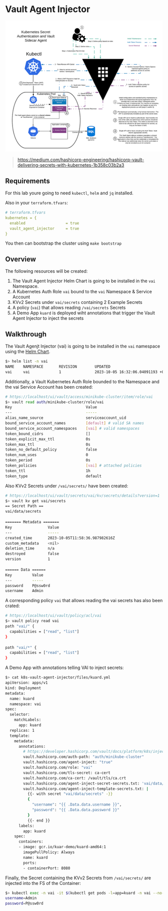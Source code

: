 # Vault Agent Injector

![img](assets/vai.png)
> https://medium.com/hashicorp-engineering/hashicorp-vault-delivering-secrets-with-kubernetes-1b358c03b2a3

## Requirements
For this lab youre going to need `kubectl`, `helm` and `jq` installed.

Also in your `terraform.tfvars`:

```yaml
# terraform.tfvars
kubernetes = {
  enabled                  = true
  vault_agent_injector     = true
}
```

You then can bootstrap the cluster using `make bootstrap`


## Overview
The following resources will be created:

1. The Vault Agent Injector Helm Chart is going to be installed in the `vai` Namespace.
2. A Kubernetes Auth Role `vai` bound to the `vai` Namespace & Service Account
3. KVv2 Secrets under `vai/secrets` containing 2 Example Secrets
4. A policy (`vai`) that allows reading `/vai/secrets` Secrets
5. A Demo App `kuard` is deployed wiht annotations that trigger the Vault Agent Injector to inject the secrets

## Walkthrough
The Vault Agenjt Injector (vai) is going to be installed in the `vai` namespace using the [Helm Chart](https://github.com/hashicorp/vault-helm).

```bash
$> helm list -n vai
NAME    NAMESPACE       REVISION        UPDATED                                 STATUS          CHART                         APP VERSION
vai     vai             1               2023-10-05 16:32:06.04091193 +0200 CEST deployed        external-secrets-0.9.5        v0.9.5
```

Additionally, a Vault Kubernetes Auth Role bounded to the Namespace and the vai Service Account has been created:

```bash
# https://localhost/ui/vault/access/minikube-cluster/item/role/vai
$> vault read auth/minikube-cluster/role/vai
Key                                 Value
---                                 -----
alias_name_source                   serviceaccount_uid
bound_service_account_names         [default] # valid SA names
bound_service_account_namespaces    [vai] # valid namespaces
token_bound_cidrs                   []
token_explicit_max_ttl              0s
token_max_ttl                       0s
token_no_default_policy             false
token_num_uses                      0
token_period                        0s
token_policies                      [vai] # attached policies
token_ttl                           1h
token_type                          default
```

Also KVv2 Secrets under `/vai/secrets/` have been created:

```bash
# https://localhost/ui/vault/secrets/vai/kv/secrets/details?version=1
$> vault kv get vai/secrets
== Secret Path ==
vai/data/secrets

======= Metadata =======
Key                Value
---                -----
created_time       2023-10-05T11:58:36.987982616Z
custom_metadata    <nil>
deletion_time      n/a
destroyed          false
version            1

====== Data ======
Key         Value
---         -----
password    P@ssw0rd
username    Admin
```

A corresponding policy `vai` that allows reading the vai secrets has also been crated:

```bash
# https://localhost/ui/vault/policy/acl/vai
$> vault policy read vai
path "vai/" {
  capabilities = ["read", "list"]
}

path "vai/*" {
  capabilities = ["read", "list"]
}
```

A Demo App with annotations telling VAI to inject secrets:

```bash
$> cat k8s-vault-agent-injector/files/kuard.yml
apiVersion: apps/v1
kind: Deployment
metadata:
  name: kuard
  namespace: vai
spec:
  selector:
    matchLabels:
      app: kuard
  replicas: 1
  template:
    metadata:
      annotations:
        # https://developer.hashicorp.com/vault/docs/platform/k8s/injector/annotations
        vault.hashicorp.com/auth-path: "auth/minikube-cluster"
        vault.hashicorp.com/agent-inject: "true"
        vault.hashicorp.com/role: "vai"
        vault.hashicorp.com/tls-secret: ca-cert
        vault.hashicorp.com/ca-cert: /vault/tls/ca.crt
        vault.hashicorp.com/agent-inject-secret-secrets.txt: 'vai/data/secrets'
        vault.hashicorp.com/agent-inject-template-secrets.txt: |
          {{- with secret "vai/data/secrets" -}}
          {
            "username": "{{ .Data.data.username }}",
            "password": "{{ .Data.data.password }}"
          }
          {{- end }}
      labels:
        app: kuard
    spec:
      containers:
      - image: gcr.io/kuar-demo/kuard-amd64:1
        imagePullPolicy: Always
        name: kuard
        ports:
        - containerPort: 8080
```

Finally, the Secret containing the KVv2 Secrets from `/vai/secrets/` are injected into the FS of the Container:

```bash
$> kubectl exec -n vai -it $(kubectl get pods -l=app=kuard -n vai --no-headers -o custom-columns=":metadata.name") -- cat /vault/secrets/secrets.txt
username=Admin
password=P@ssw0rd
```
